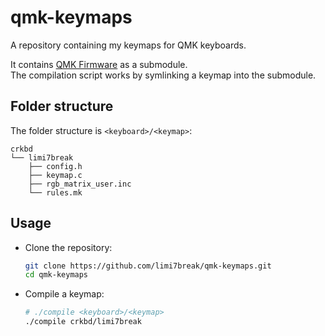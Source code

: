 # qmk-keymaps

A repository containing my keymaps for QMK keyboards.

It contains [QMK Firmware](https://github.com/qmk/qmk_firmware) as a submodule.  
The compilation script works by symlinking a keymap into the submodule.

## Folder structure

The folder structure is `<keyboard>/<keymap>`:

```
crkbd
└── limi7break
    ├── config.h
    ├── keymap.c
    ├── rgb_matrix_user.inc
    └── rules.mk
```

## Usage

-   Clone the repository:

    ```bash
    git clone https://github.com/limi7break/qmk-keymaps.git
    cd qmk-keymaps
    ```

-   Compile a keymap:

    ```bash
    # ./compile <keyboard>/<keymap>
    ./compile crkbd/limi7break
    ```
